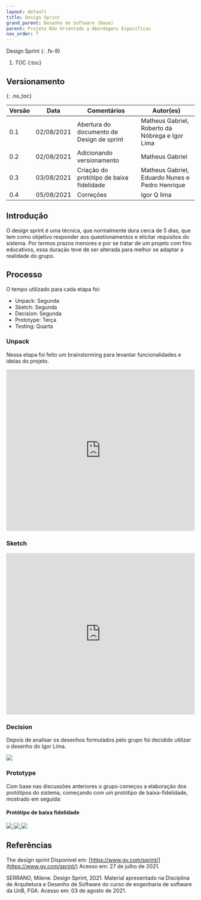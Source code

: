 ```yaml
---
layout: default
title: Design Sprint
grand_parent: Desenho de Software (Base)
parent: Projeto Não Orientado a Abordagens Específicas
nav_order: 7
---
```


Design Sprint
{: .fs-9}

1. TOC
{:toc}

## Versionamento

{: .no_toc}

| Versão | Data       | Comentários                   | Autor(es)                                      |
| ------ | ---------- | ----------------------------- | ---------------------------------------------- |
| 0.1    | 02/08/2021 | Abertura do documento de Design de sprint  | Matheus Gabriel, Roberto da Nóbrega e Igor Lima |
| 0.2    | 02/08/2021 | Adicionando versionamento | Matheus Gabriel |
| 0.3    | 03/08/2021 | Criação do protótipo de baixa fidelidade | Matheus Gabriel, Eduardo Nunes e Pedro Henrique |
| 0.4    | 05/08/2021 | Correções | Igor Q lima |

## Introdução

O design sprint é uma técnica, que normalmente dura cerca de 5 dias, que tem como objetivo
responder aos questionamentos e elicitar requisitos do sistema. Por termos prazos menores e
por se tratar de um projeto com fins educativos, essa duração teve de ser alterada para melhor se adaptar a realidade do grupo.

## Processo

O tempo utilizado para cada etapa foi:

* Unpack: Segunda
* Sketch: Segunda
* Decision: Segunda
* Prototype: Terça
* Testing: Quarta

### Unpack

Nessa etapa foi feito um brainstorming para levantar funcionalidades e ideias
do projeto.

<iframe width="100%" height="432" src="https://miro.com/app/live-embed/o9J_l4Xq45Q=/?moveToViewport=-2651,-1273,6306,2817" frameBorder="0" scrolling="no" allowFullScreen></iframe>

### Sketch

<iframe width="100%" height="432" src="https://miro.com/app/embed/o9J_l4XzDM4=/?pres=1&frameId=3074457362033560450" frameBorder="0" scrolling="no" allowFullScreen></iframe>

### Decision

Depois de analisar os desenhos formulados pelo grupo foi decidido utilizar o desenho do Igor Lima.

<img src="{{ site.baseurl }}/assets/images/storyboard.png">

### Prototype

Com base nas discussões anteriores o grupo começou a elaboração dos protótipos do sistema,
começando com um protótipo de baixa-fidelidade, mostrado em seguida:

#### Protótipo de baixa fidelidade

<div class="row justify-content-center">
    <div class="col-md-12">
        <div class="row">
            <a href="{{ site.baseurl }}/assets/images/prototipo-baixaFidelidade.png" data-toggle="lightbox" data-gallery="example-gallery" class="col-sm-4">
                <img src="{{ site.baseurl }}/assets/images/prototipo-baixaFidelidade.png">
            </a>
            <a href="{{ site.baseurl }}/assets/images/prototipo-baixaFidelidade-busca.png" data-toggle="lightbox" data-gallery="example-gallery" class="col-sm-4">
                <img src="{{ site.baseurl }}/assets/images/prototipo-baixaFidelidade-busca.png">
            </a>
            <a href="{{ site.baseurl }}/assets/images/prototipo-baixaFidelidade-produto.png" data-toggle="lightbox" data-gallery="example-gallery" class="col-sm-4">
                <img src="{{ site.baseurl }}/assets/images/prototipo-baixaFidelidade-produto.png">
            </a>
        </div>
    </div>
</div>

## Referências

The design sprint Disponível em: [https://www.gv.com/sprint/](https://www.gv.com/sprint/) Acesso em: 27 de julho de 2021.

SERRANO, Milene. Design Sprint, 2021. Material apresentado na Disciplina de Arquitetura e Desenho de Software do curso de engenharia de software da UnB, FGA. Acesso em: 03 de agosto de 2021.
